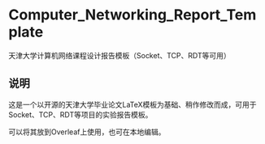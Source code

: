 # Computer_Networking_Report_Template
天津大学计算机网络课程设计报告模板（Socket、TCP、RDT等可用）

## 说明
这是一个以开源的天津大学毕业论文LaTeX模板为基础、稍作修改而成，可用于Socket、TCP、RDT等项目的实验报告模板。

可以将其放到Overleaf上使用，也可在本地编辑。


